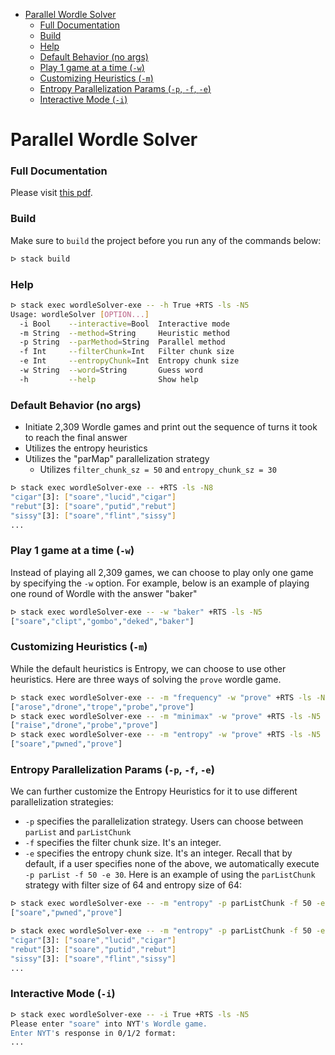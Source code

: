 - [Parallel Wordle Solver](#parallel-wordle-solver)
    - [Full Documentation](#full-documentation)
    - [Build](#build)
    - [Help](#help)
    - [Default Behavior (no args)](#default-behavior-no-args)
    - [Play 1 game at a time (`-w`)](#play-1-game-at-a-time--w)
    - [Customizing Heuristics (`-m`)](#customizing-heuristics--m)
    - [Entropy Parallelization Params (`-p`, `-f`, `-e`)](#entropy-parallelization-params--p--f--e)
    - [Interactive Mode (`-i`)](#interactive-mode--i)

# Parallel Wordle Solver

### Full Documentation
Please visit [this pdf](parallel_wordle-report.pdf).

### Build

Make sure to `build` the project before you run any of the commands below:
```bash
ᐅ stack build
```

### Help

```bash
ᐅ stack exec wordleSolver-exe -- -h True +RTS -ls -N5
Usage: wordleSolver [OPTION...]
  -i Bool    --interactive=Bool  Interactive mode
  -m String  --method=String     Heuristic method
  -p String  --parMethod=String  Parallel method
  -f Int     --filterChunk=Int   Filter chunk size
  -e Int     --entropyChunk=Int  Entropy chunk size
  -w String  --word=String       Guess word
  -h         --help              Show help
```

### Default Behavior (no args)

- Initiate 2,309 Wordle games and print out the sequence of turns it took to reach the final answer
- Utilizes the entropy heuristics
- Utilizes the "parMap" parallelization strategy
  - Utilizes `filter_chunk_sz = 50` and `entropy_chunk_sz = 30`
```bash
ᐅ stack exec wordleSolver-exe -- +RTS -ls -N8
"cigar"[3]: ["soare","lucid","cigar"]
"rebut"[3]: ["soare","putid","rebut"]
"sissy"[3]: ["soare","flint","sissy"]
...
```

### Play 1 game at a time (`-w`)

Instead of playing all 2,309 games, we can choose to play only one game by specifying the `-w` option. For example, below is an example of playing one round of Wordle with the answer "baker"
```bash
ᐅ stack exec wordleSolver-exe -- -w "baker" +RTS -ls -N5
["soare","clipt","gombo","deked","baker"]
```

### Customizing Heuristics (`-m`)

While the default heuristics is Entropy, we can choose to use other heuristics. Here are three ways of solving the `prove` wordle game.
```bash
ᐅ stack exec wordleSolver-exe -- -m "frequency" -w "prove" +RTS -ls -N5
["arose","drone","trope","probe","prove"]
ᐅ stack exec wordleSolver-exe -- -m "minimax" -w "prove" +RTS -ls -N5  
["raise","drone","probe","prove"]
ᐅ stack exec wordleSolver-exe -- -m "entropy" -w "prove" +RTS -ls -N5  
["soare","pwned","prove"]
```

### Entropy Parallelization Params (`-p`, `-f`, `-e`)

We can further customize the Entropy Heuristics for it to use different parallelization strategies:
- `-p` specifies the parallelization strategy. Users can choose between `parList` and `parListChunk`
- `-f` specifies the filter chunk size. It's an integer.
- `-e` specifies the entropy chunk size. It's an integer.
Recall that by default, if a user specifies none of the above, we automatically execute `-p parList -f 50 -e 30`.
Here is an example of using the `parListChunk` strategy with filter size of 64 and entropy size of 64:
```bash
ᐅ stack exec wordleSolver-exe -- -m "entropy" -p parListChunk -f 50 -e 50 -w "prove" +RTS -ls -N5  
["soare","pwned","prove"]

ᐅ stack exec wordleSolver-exe -- -m "entropy" -p parListChunk -f 50 -e 50  +RTS -ls -N5  
"cigar"[3]: ["soare","lucid","cigar"]
"rebut"[3]: ["soare","putid","rebut"]
"sissy"[3]: ["soare","flint","sissy"]
...
```

### Interactive Mode (`-i`)

```bash
ᐅ stack exec wordleSolver-exe -- -i True +RTS -ls -N5
Please enter "soare" into NYT's Wordle game.
Enter NYT's response in 0/1/2 format:
...
```